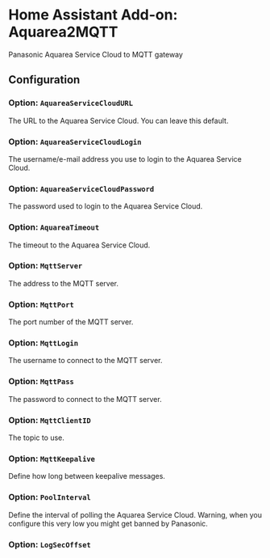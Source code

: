 # Home Assistant Add-on: Aquarea2MQTT

Panasonic Aquarea Service Cloud to MQTT gateway

## Configuration

### Option: `AquareaServiceCloudURL`

The URL to the Aquarea Service Cloud. You can leave this default.

### Option: `AquareaServiceCloudLogin`

The username/e-mail address you use to login to the Aquarea Service Cloud.

### Option: `AquareaServiceCloudPassword`

The password used to login to the Aquarea Service Cloud.

### Option: `AquareaTimeout`

The timeout to the Aquarea Service Cloud.

### Option: `MqttServer`

The address to the MQTT server.

### Option: `MqttPort`

The port number of the MQTT server.

### Option: `MqttLogin`

The username to connect to the MQTT server.

### Option: `MqttPass`

The password to connect to the MQTT server.

### Option: `MqttClientID`

The topic to use.

### Option: `MqttKeepalive`

Define how long between keepalive messages.
### Option: `PoolInterval`

Define the interval of polling the Aquarea Service Cloud. Warning, when you configure this very low you might get banned by Panasonic.

### Option: `LogSecOffset`
